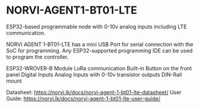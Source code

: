 # NORVI-AGENT1-BT01-LTE
ESP32-based programmable node with 0-10v analog inputs including LTE communication.

NORVI AGENT 1-BT01-LTE has a mini USB Port for serial connection with the SoC for programming. 
Any ESP32-supported programming IDE can be used to program the controller.

ESP32-WROVER-B Module
LoRa communication
Built-in Button on the front panel
Digital Inputs
Analog Inputs with 0-10v
transistor outputs
DIN-Rail mount

Datasheet:   https://norvi.lk/docs/norvi-agent-1-bt01-lte-datasheet/
User Guide:  https://norvi.lk/docs/norvi-agent-1-bt01-lte-user-guide/
